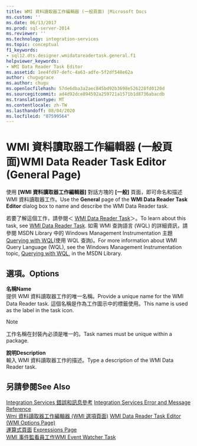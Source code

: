 ```yaml
---
title: WMI 資料讀取器工作編輯器 (一般頁面) |Microsoft Docs
ms.custom: ''
ms.date: 06/13/2017
ms.prod: sql-server-2014
ms.reviewer: ''
ms.technology: integration-services
ms.topic: conceptual
f1_keywords:
- sql12.dts.designer.wmidatareadertask.general.f1
helpviewer_keywords:
- WMI Data Reader Task Editor
ms.assetid: 1ee4fd97-defc-4a63-adfe-5f2df548e62a
author: chugugrace
ms.author: chugu
ms.openlocfilehash: 57de6dba3a2aec845bd92b3698e526228fd0120d
ms.sourcegitcommit: ad4d92dce894592a259721a1571b1d8736abacdb
ms.translationtype: MT
ms.contentlocale: zh-TW
ms.lasthandoff: 08/04/2020
ms.locfileid: "87599564"
---
```

# <a name="wmi-data-reader-task-editor-general-page"></a><span data-ttu-id="6d7d4-102">WMI 資料讀取器工作編輯器 (一般頁面)</span><span class="sxs-lookup"><span data-stu-id="6d7d4-102">WMI Data Reader Task Editor (General Page)</span></span>
  <span data-ttu-id="6d7d4-103">使用 **[WMI 資料讀取器工作編輯器]** 對話方塊的 **[一般]** 頁面，即可命名和描述 WMI 資料讀取器工作。</span><span class="sxs-lookup"><span data-stu-id="6d7d4-103">Use the **General** page of the **WMI Data Reader Task Editor** dialog box to name and describe the WMI Data Reader task.</span></span>  
  
 <span data-ttu-id="6d7d4-104">若要了解這個工作，請參閱＜ [WMI Data Reader Task](control-flow/wmi-data-reader-task.md)＞。</span><span class="sxs-lookup"><span data-stu-id="6d7d4-104">To learn about this task, see [WMI Data Reader Task](control-flow/wmi-data-reader-task.md).</span></span> <span data-ttu-id="6d7d4-105">如需 WMI 查詢語言 (WQL) 的詳細資訊，請參閱 MSDN Library 中的 Windows Management Instrumentation 主題 [Querying with WQL](https://go.microsoft.com/fwlink/?LinkId=79045)(使用 WQL 查詢)。</span><span class="sxs-lookup"><span data-stu-id="6d7d4-105">For more information about WMI Query Language (WQL), see the Windows Management Instrumentation topic, [Querying with WQL](https://go.microsoft.com/fwlink/?LinkId=79045), in the MSDN Library.</span></span>  
  
## <a name="options"></a><span data-ttu-id="6d7d4-106">選項。</span><span class="sxs-lookup"><span data-stu-id="6d7d4-106">Options</span></span>  
 <span data-ttu-id="6d7d4-107">**名稱**</span><span class="sxs-lookup"><span data-stu-id="6d7d4-107">**Name**</span></span>  
 <span data-ttu-id="6d7d4-108">提供 WMI 資料讀取器工作的唯一名稱。</span><span class="sxs-lookup"><span data-stu-id="6d7d4-108">Provide a unique name for the WMI Data Reader task.</span></span> <span data-ttu-id="6d7d4-109">這個名稱是作為工作圖示中的標籤使用。</span><span class="sxs-lookup"><span data-stu-id="6d7d4-109">This name is used as the label in the task icon.</span></span>  
  
> [!NOTE]  
>  <span data-ttu-id="6d7d4-110">工作名稱在封裝內必須是唯一的。</span><span class="sxs-lookup"><span data-stu-id="6d7d4-110">Task names must be unique within a package.</span></span>  
  
 <span data-ttu-id="6d7d4-111">**說明**</span><span class="sxs-lookup"><span data-stu-id="6d7d4-111">**Description**</span></span>  
 <span data-ttu-id="6d7d4-112">輸入 WMI 資料讀取器工作的描述。</span><span class="sxs-lookup"><span data-stu-id="6d7d4-112">Type a description of the WMI Data Reader task.</span></span>  
  
## <a name="see-also"></a><span data-ttu-id="6d7d4-113">另請參閱</span><span class="sxs-lookup"><span data-stu-id="6d7d4-113">See Also</span></span>  
 <span data-ttu-id="6d7d4-114">[Integration Services 錯誤和訊息參考](../../2014/integration-services/integration-services-error-and-message-reference.md) </span><span class="sxs-lookup"><span data-stu-id="6d7d4-114">[Integration Services Error and Message Reference](../../2014/integration-services/integration-services-error-and-message-reference.md) </span></span>  
 <span data-ttu-id="6d7d4-115">[Wmi 資料讀取器工作編輯器 &#40;WMI 選項頁面&#41;](../../2014/integration-services/wmi-data-reader-task-editor-wmi-options-page.md) </span><span class="sxs-lookup"><span data-stu-id="6d7d4-115">[WMI Data Reader Task Editor &#40;WMI Options Page&#41;](../../2014/integration-services/wmi-data-reader-task-editor-wmi-options-page.md) </span></span>  
 <span data-ttu-id="6d7d4-116">[運算式頁面](expressions/expressions-page.md) </span><span class="sxs-lookup"><span data-stu-id="6d7d4-116">[Expressions Page](expressions/expressions-page.md) </span></span>  
 [<span data-ttu-id="6d7d4-117">WMI 事件監看員工作</span><span class="sxs-lookup"><span data-stu-id="6d7d4-117">WMI Event Watcher Task</span></span>](control-flow/wmi-event-watcher-task.md)  
  
  
